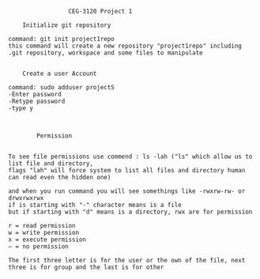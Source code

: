                      CEG-3120 Project 1 

		Initialize git repository

	command: git init project1repo 
	this command will create a new repository "project1repo" including .git repository, workspace and some files to manipulate
		

		Create a user Account

	command: sudo adduser projectS
	-Enter password
	-Retype password
	-type y



			Permission 


	To see file permissions use commend : ls -lah ("ls" which allow us to list file and directory, 
	flags "lah" will force system to list all files and directory human can read even the hidden one)  

	and when you run command you will see somethings like -rwxrw-rw- or drwxrwxrwx
	if is starting with "-" character means is a file
	but if starting with "d" means is a directory, rwx are for permission

	r = read permission
	w = write permission
	x = execute permission
	– = no permission	 

	The first three letter is for the user or the own of the file, next three is for group and the last is for other


